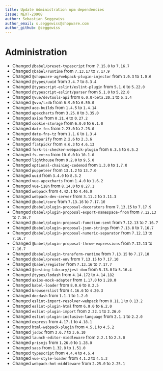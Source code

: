 ```yaml
---
title: Update Administration npm dependencies
issue: NEXT-20908
author: Sebastian Seggewiss
author_email: s.seggewiss@shopware.com
author_github: @seggewiss
---
```

# Administration
* Changed `@babel/preset-typescript` from `7.15.0` to `7.16.7`
* Changed `@babel/runtime` from `7.13.17` to `7.17.9`
* Changed `@shopware-ag/webpack-plugin-injector` from `1.0.3` to `1.0.6`
* Changed `@types/uuid` from `3.4.7` to `8.3.4`
* Changed `@typescript-eslint/eslint-plugin` from `5.1.0` to `5.22.0`
* Changed `@typescript-eslint/parser` from `5.1.0` to `5.22.0`
* Changed `@vue/devtools-api` from `6.0.0-beta.20.1` to `6.1.4`
* Changed `@vvo/tzdb` from `6.9.0` to `6.50.0`
* Changed `ace-builds` from `1.4.5` to `1.4.14`
* Changed `apexcharts` from `3.25.0` to `3.35.0`
* Changed `axios` from `0.21.4` to `0.27.2`
* Changed `cookie-storage` from `6.0.0` to `6.1.0`
* Changed `date-fns` from `2.23.0` to `2.28.0`
* Changed `date-fns-tz` from `1.1.6` to `1.3.4`
* Changed `dompurify` from `2.2.6` to `2.3.6`
* Changed `flatpickr` from `4.6.3` to `4.6.13`
* Changed `fork-ts-checker-webpack-plugin` from `6.3.5` to `6.5.2`
* Changed `fs-extra` from `10.0.0` to `10.1.0`
* Changed `lighthouse` from `9.2.0` to `9.5.0`
* Changed `optional-chaining-codemod` from `1.3.0` to `1.7.0`
* Changed `puppeteer` from `13.1.2` to `13.7.0`
* Changed `uuid` from `3.4.0` to `8.3.2`
* Changed `vue-apexcharts` from `1.4.0` to `1.6.2`
* Changed `vue-i18n` from `8.14.0` to `8.27.1`
* Changed `webpack` from `4.42.1` to `4.46.0`
* Changed `webpack-dev-server` from `3.11.2` to `3.11.3`
* Changed `@babel/core` from `7.13.16` to `7.17.10`
* Changed `@babel/plugin-proposal-decorators` from `7.13.15` to `7.17.9`
* Changed `@babel/plugin-proposal-export-namespace-from` from `7.12.13` to `7.16.7`
* Changed `@babel/plugin-proposal-function-sent` from `7.12.13` to `7.16.7`
* Changed `@babel/plugin-proposal-json-strings` from `7.13.8` to `7.16.7`
* Changed `@babel/plugin-proposal-numeric-separator` from `7.12.13` to `7.16.7`
* Changed `@babel/plugin-proposal-throw-expressions` from `7.12.13` to `7.16.7`
* Changed `@babel/plugin-transform-runtime` from `7.13.15` to `7.17.10`
* Changed `@babel/preset-env` from `7.13.15` to `7.17.10`
* Changed `@babel/register` from `7.13.16` to `7.17.7`
* Changed `@testing-library/jest-dom` from `5.13.0` to `5.16.4`
* Changed `@types/lodash` from `4.14.172` to `4.14.182`
* Changed `axios-mock-adapter` from `1.17.0` to `1.20.0`
* Changed `babel-loader` from `8.0.6` to `8.2.5`
* Changed `browserslist` from `4.16.6` to `4.20.3`
* Changed `docdash` from `1.1.1` to `1.2.0`
* Changed `eslint-import-resolver-webpack` from `0.11.1` to `0.13.2`
* Changed `eslint-plugin-html` from `6.0.0` to `6.2.0`
* Changed `eslint-plugin-import` from `2.22.1` to `2.26.0`
* Changed `eslint-plugin-inclusive-language` from `2.1.1` to `2.2.0`
* Changed `express` from `4.17.1` to `4.18.1`
* Changed `html-webpack-plugin` from `4.5.1` to `4.5.2`
* Changed `jsdoc` from `3.6.7` to `3.6.10`
* Changed `launch-editor-middleware` from `2.2.1` to `2.3.0`
* Changed `prismjs` from `1.26.0` to `1.28.0`
* Changed `sass` from `1.32.8` to `1.51.0`
* Changed `typescript` from `4.4.4` to `4.6.4`
* Changed `vue-style-loader` from `4.1.2` to `4.1.3`
* Changed `webpack-hot-middleware` from `2.25.0` to `2.25.1`

